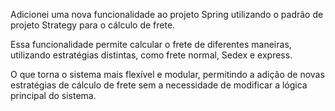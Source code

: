Adicionei uma nova funcionalidade ao projeto Spring utilizando o padrão de projeto Strategy para o cálculo de frete.

Essa funcionalidade permite calcular o frete de diferentes maneiras, utilizando estratégias distintas, como frete normal, Sedex e express.

O que torna o sistema mais flexível e modular, permitindo a adição de novas estratégias de cálculo de frete sem a necessidade de modificar a lógica principal do sistema.

